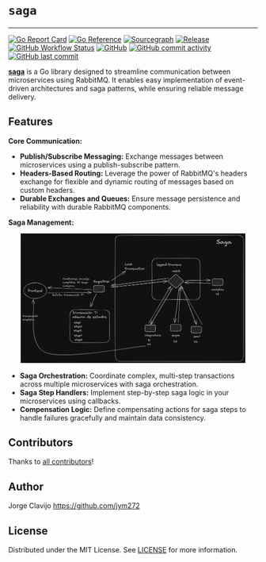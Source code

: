 # `saga`

<hr />
 
[![Go Report Card](https://goreportcard.com/badge/github.com/legendaryum-metaverse/saga)](https://goreportcard.com/report/github.com/legendaryum-metaverse/saga)
[![Go Reference](https://pkg.go.dev/badge/github.com/legendaryum-metaverse/saga?status.svg)](https://pkg.go.dev/github.com/legendaryum-metaverse/saga?tab=doc)
[![Sourcegraph](https://sourcegraph.com/github.com/legendaryum-metaverse/saga/-/badge.svg)](https://sourcegraph.com/github.com/legendaryum-metaverse/saga?badge)
[![Release](https://img.shields.io/github/release/legendaryum-metaverse/saga.svg?style=flat-square)](https://github.com/legendaryum-metaverse/saga/releases)
[![GitHub Workflow Status](https://img.shields.io/github/actions/workflow/status/legendaryum-metaverse/saga/release.yml?branch=main)](https://github.com/legendaryum-metaverse/saga/tree/main)
[![GitHub](https://img.shields.io/github/license/legendaryum-metaverse/saga)](https://github.com/legendaryum-metaverse/saga/blob/main/LICENSE)
[![GitHub commit activity](https://img.shields.io/github/commit-activity/m/legendaryum-metaverse/saga)](https://github.com/legendaryum-metaverse/saga/pulse)
[![GitHub last commit](https://img.shields.io/github/last-commit/legendaryum-metaverse/saga)](https://github.com/legendaryum-metaverse/saga/commits/main)

[**saga**](https://pkg.go.dev/github.com/legendaryum-metaverse/saga) is a Go library designed to streamline communication
between microservices using RabbitMQ. It enables easy implementation of event-driven architectures and saga patterns, while ensuring reliable message delivery.

## Features

**Core Communication:**

-   **Publish/Subscribe Messaging:** Exchange messages between microservices using a
    publish-subscribe pattern.
-   **Headers-Based Routing:** Leverage the power of RabbitMQ's headers exchange for flexible and dynamic routing of messages based on custom headers.
-   **Durable Exchanges and Queues:** Ensure message persistence and reliability with durable RabbitMQ components.

**Saga Management:**

<div style="text-align: center;">
<img src="https://raw.githubusercontent.com/legendaryum-metaverse/legend-transactional/main/.github/assets/saga.png" alt="legendaryum" style="width: 90%;"/>
</div>

-   **Saga Orchestration:** Coordinate complex, multi-step transactions across multiple microservices with saga orchestration.
-   **Saga Step Handlers:** Implement step-by-step saga logic in your microservices using callbacks.
-   **Compensation Logic:** Define compensating actions for saga steps to handle failures
    gracefully and maintain data consistency.

## Contributors

Thanks to [all contributors](https://github.com/legendaryum-metaverse/saga/graphs/contributors)!

## Author

Jorge Clavijo <https://github.com/jym272>

## License

Distributed under the MIT License. See [LICENSE](LICENSE) for more information.
